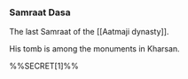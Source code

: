 ### Samraat Dasa

The last Samraat of the [[Aatmaji dynasty]]. 

His tomb is among the monuments in Kharsan. 

%%SECRET[1]%%




